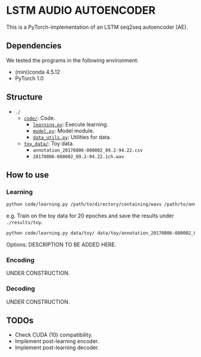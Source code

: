# LSTM AUDIO AUTOENCODER

This is a PyTorch-implementation of an LSTM seq2seq autoencoder (AE).

## Dependencies

We tested the programs in the following environment:
- (mini)conda 4.5.12
- PyTorch 1.0

## Structure

- `./`
	- [`code/`](./code/): Code.
		- [`learning.py`](./code/learning.py): Execute learning.
		- [`model.py`](./code/model.py): Model module.
		- [`data_utils.py`](./code/data_utils.py): Utilities for data.
	- [`toy_data/`](./toy_data/): Toy data.
		- `annotation_20170806-080002_89.2-94.22.csv`
		- `20170806-080002_89.2-94.22.1ch.wav`

## How to use

### Learning

```bash
python code/learning.py /path/to/directory/containing/wavs /path/to/annotation.csv [options]
```

e.g. Train on the toy data for 20 epoches and save the results under `./results/toy`.
```bash
python code/learning.py data/toy/ data/toy/annotation_20170806-080002_89.2-94.22.csv -S results/toy -e 20
```

Options:
DESCRIPTION TO BE ADDED HERE.

### Encoding

UNDER CONSTRUCTION.

### Decoding

UNDER CONSTRUCTION.

## TODOs

- Check CUDA (10) compatibility.
- Implement post-learning encoder.
- Implement post-learning decoder.